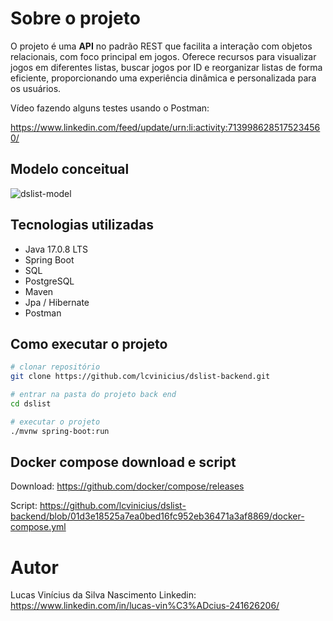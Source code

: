# Sobre o projeto

O projeto é uma **API** no padrão REST que facilita a interação com objetos relacionais, com foco principal em jogos. Oferece recursos para visualizar jogos em diferentes listas, 
buscar jogos por ID e reorganizar listas de forma eficiente, proporcionando uma experiência dinâmica e personalizada para os usuários.

Vídeo fazendo alguns testes usando o Postman: 

https://www.linkedin.com/feed/update/urn:li:activity:7139986285175234560/

## Modelo conceitual

![dslist-model](https://github.com/lcvinicius/dslist-backend/assets/101663540/ab1331eb-f719-477a-981e-7dca090cc066)

## Tecnologias utilizadas

- Java 17.0.8 LTS
- Spring Boot
- SQL
- PostgreSQL
- Maven
- Jpa / Hibernate
- Postman

## Como executar o projeto

```bash
# clonar repositório
git clone https://github.com/lcvinicius/dslist-backend.git

# entrar na pasta do projeto back end
cd dslist

# executar o projeto
./mvnw spring-boot:run
```
## Docker compose download e script 

Download: https://github.com/docker/compose/releases

Script: https://github.com/lcvinicius/dslist-backend/blob/01d3e18525a7ea0bed16fc952eb36471a3af8869/docker-compose.yml

# Autor 

Lucas Vinícius da Silva Nascimento
Linkedin: https://www.linkedin.com/in/lucas-vin%C3%ADcius-241626206/
